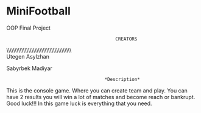 # MiniFootball
OOP Final Project

                                            CREATORS
\\\\\\\\\\\\\\\\\\\\\\\\\\\\\\\\\\\\\\\\\\\\\\\\\\\\\\\\\\\\\\\\\\\\\\\\\\\\\\\
Utegen Asylzhan

Sabyrbek Madiyar

                                        *Description*
This is the console game. Where you can create team and play. You can have 2 results you will win a lot of matches and become reach or bankrupt.
Good luck!!! In this game luck is everything that you need.

